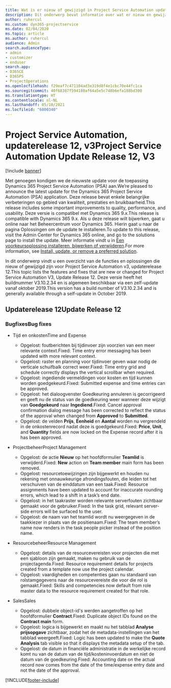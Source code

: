 ```yaml
---
title: Wat is er nieuw of gewijzigd in Project Service Automation updaterelease 12, v3
description: Dit onderwerp bevat informatie over wat er nieuw en gewijzigd is in Project Service Automation updaterelease 12, v3.
author: ruhercul
ms.custom: dyn365-projectservice
ms.date: 02/04/2020
ms.topic: article
ms.author: ruhercul
audience: Admin
search.audienceType:
- admin
- customizer
- enduser
search.app:
- D365CE
- D365PS
- ProjectOperations
ms.openlocfilehash: f29eaf7c471104ad3e319d8f4e1cbc70e44fc1ca
ms.sourcegitcommit: 40f68387f594180af64a5e5c748b6efa188bd300
ms.translationtype: HT
ms.contentlocale: nl-NL
ms.lasthandoff: 05/10/2021
ms.locfileid: "6000340"
---
```

# <a name="project-service-automation-update-release-12-v3"></a><span data-ttu-id="e4e05-103">Project Service Automation, updaterelease 12, v3</span><span class="sxs-lookup"><span data-stu-id="e4e05-103">Project Service Automation Update Release 12, V3</span></span>

[!include [banner](../includes/psa-now-project-operations.md)]

<span data-ttu-id="e4e05-104">Met genoegen kondigen we de nieuwste update voor de toepassing Dynamics 365 Project Service Automation (PSA) aan.</span><span class="sxs-lookup"><span data-stu-id="e4e05-104">We’re pleased to announce the latest update for the Dynamics 365 Project Service Automation (PSA) application.</span></span> <span data-ttu-id="e4e05-105">Deze release bevat enkele belangrijke verbeteringen op gebied van kwaliteit, prestaties en bruikbaarheid.</span><span class="sxs-lookup"><span data-stu-id="e4e05-105">This release includes some important improvements to quality, performance, and usability.</span></span> <span data-ttu-id="e4e05-106">Deze versie is compatibel met Dynamics 365 9.x.</span><span class="sxs-lookup"><span data-stu-id="e4e05-106">This release is compatible with Dynamics 365 9.x.</span></span> <span data-ttu-id="e4e05-107">Als u deze release wilt bijwerken, gaat u online naar het Beheercentrum voor Dynamics 365. Hierin gaat u naar de pagina Oplossingen om de update te installeren.</span><span class="sxs-lookup"><span data-stu-id="e4e05-107">To update to this release, visit the Admin Center for Dynamics 365 online, and go to the solutions page to install the update.</span></span> <span data-ttu-id="e4e05-108">Meer informatie vindt u in [Een voorkeursoplossing installeren, bijwerken of verwijderen](/power-platform/admin/install-remove-preferred-solution).</span><span class="sxs-lookup"><span data-stu-id="e4e05-108">For more information, see [Install, update, or remove a preferred solution](/power-platform/admin/install-remove-preferred-solution).</span></span>

<span data-ttu-id="e4e05-109">In dit onderwerp vindt u een overzicht van de functies en oplossingen die nieuw of gewijzigd zijn voor Project Service Automation v3, updaterelease 12.</span><span class="sxs-lookup"><span data-stu-id="e4e05-109">This topic lists the features and fixes that are new or changed for Project Service Automation V3, Update Release 12.</span></span> <span data-ttu-id="e4e05-110">Deze versie heeft het buildnummer V3.10.2.34 en is algemeen beschikbaar via een zelf-update vanaf oktober 2019.</span><span class="sxs-lookup"><span data-stu-id="e4e05-110">This version has a build number of V3.10.2.34 and is generally available through a self-update in October 2019.</span></span>

## <a name="update-release-12"></a><span data-ttu-id="e4e05-111">Updaterelease 12</span><span class="sxs-lookup"><span data-stu-id="e4e05-111">Update Release 12</span></span>

### <a name="bug-fixes"></a><span data-ttu-id="e4e05-112">Bugfixes</span><span class="sxs-lookup"><span data-stu-id="e4e05-112">Bug fixes</span></span>

- <span data-ttu-id="e4e05-113">Tijd en onkosten</span><span class="sxs-lookup"><span data-stu-id="e4e05-113">Time and Expense</span></span>

    - <span data-ttu-id="e4e05-114">Opgelost: foutberichten bij tijdinvoer zijn voorzien van een meer relevante context.</span><span class="sxs-lookup"><span data-stu-id="e4e05-114">Fixed: Time entry error messaging has been updated with more relevant context.</span></span>
    - <span data-ttu-id="e4e05-115">Opgelost: raster en planning voor tijdinvoer geven waar nodig de verticale schuifbalk correct weer.</span><span class="sxs-lookup"><span data-stu-id="e4e05-115">Fixed: Time entry grid and schedule correctly displays the vertical scrollbar when required.</span></span>
    - <span data-ttu-id="e4e05-116">Opgelost: ingediende vermeldingen voor kosten en tijd kunnen worden goedgekeurd.</span><span class="sxs-lookup"><span data-stu-id="e4e05-116">Fixed: Submitted expense and time entries can be approved.</span></span>
    - <span data-ttu-id="e4e05-117">Opgelost: het dialoogvenster Goedkeuring annuleren is gecorrigeerd en geeft nu de status van de goedkeuring weer wanneer deze wijzigt van **Goedgekeurd** naar **Ingediend**.</span><span class="sxs-lookup"><span data-stu-id="e4e05-117">Fixed: Cancel approval confirmation dialog message has been corrected to reflect the status of the approval when changed from **Approved** to **Submitted**.</span></span>
    - <span data-ttu-id="e4e05-118">Opgelost: de velden **Prijs**, **Eenheid** en **Aantal** worden nu vergrendeld in de onkostenrecord nadat deze is goedgekeurd.</span><span class="sxs-lookup"><span data-stu-id="e4e05-118">Fixed: **Price**, **Unit**, and **Quantity** fields are now locked on the Expense record after it is has been approved.</span></span>

- <span data-ttu-id="e4e05-119">Projectbeheer</span><span class="sxs-lookup"><span data-stu-id="e4e05-119">Project Management</span></span>

    - <span data-ttu-id="e4e05-120">Opgelost: de actie **Nieuw** op het hoofdformulier **Teamlid** is verwijderd.</span><span class="sxs-lookup"><span data-stu-id="e4e05-120">Fixed: **New** action on **Team member** main form has been removed.</span></span>
    - <span data-ttu-id="e4e05-121">Opgelost: resourcetoewijzingen zijn bijgewerkt en houden nu rekening met onnauwkeurige afrondingsfouten, die leiden tot het verschuiven van de einddatum van een taak.</span><span class="sxs-lookup"><span data-stu-id="e4e05-121">Fixed: Resource assignments have been updated to account for inaccurate rounding errors, which lead to a shift in a task’s end date.</span></span>
    - <span data-ttu-id="e4e05-122">Opgelost: in het taakraster worden relevante serverfouten zichtbaar gemaakt voor de gebruiker.</span><span class="sxs-lookup"><span data-stu-id="e4e05-122">Fixed: In the task grid, relevant server-side errors will be surfaced to the user.</span></span>
    - <span data-ttu-id="e4e05-123">Opgelost: de naam van het teamlid wordt nu weergegeven in de taakkiezer in plaats van de positienaam.</span><span class="sxs-lookup"><span data-stu-id="e4e05-123">Fixed: The team member’s name now renders in the task people picker instead of the position name.</span></span>

- <span data-ttu-id="e4e05-124">Resourcebeheer</span><span class="sxs-lookup"><span data-stu-id="e4e05-124">Resource Management</span></span>

    - <span data-ttu-id="e4e05-125">Opgelost: details van de resourcevereisten voor projecten die met een sjabloon zijn gemaakt, maken nu gebruik van de projectagenda.</span><span class="sxs-lookup"><span data-stu-id="e4e05-125">Fixed: Resource requirement details for projects created from a template now use the project calendar.</span></span>
    - <span data-ttu-id="e4e05-126">Opgelost: vaardigheden en competenties gaan nu standaard van rolstamgegevens naar de resourcevereiste die voor die rol is gemaakt.</span><span class="sxs-lookup"><span data-stu-id="e4e05-126">Fixed: Skills and competencies now default from role master data to the resource requirement created for that role.</span></span>

- <span data-ttu-id="e4e05-127">Sales</span><span class="sxs-lookup"><span data-stu-id="e4e05-127">Sales</span></span>

    - <span data-ttu-id="e4e05-128">Opgelost: dubbele object-id's werden aangetroffen op het hoofdformulier **Contract**.</span><span class="sxs-lookup"><span data-stu-id="e4e05-128">Fixed: Duplicate object IDs found on the **Contract main** form.</span></span>
    - <span data-ttu-id="e4e05-129">Opgelost: logica is bijgewerkt en maakt nu het tabblad **Analyse prijsopgave** zichtbaar, zodat het de metadata-instellingen van het tabblad weergeeft.</span><span class="sxs-lookup"><span data-stu-id="e4e05-129">Fixed: Logic has been updated to make the **Quote Analysis** tab visible so that it displays the metadata setup of the tab.</span></span>
    - <span data-ttu-id="e4e05-130">Opgelost: de datum in financiële administratie in de werkelijke record komt nu van de datum van de tijd/kosteninvoerdatum en niet de datum van de goedkeuring.</span><span class="sxs-lookup"><span data-stu-id="e4e05-130">Fixed: Accounting date on the actual record now comes from the date of the time/expense entry date and not the date of the approval.</span></span>


[!INCLUDE[footer-include](../includes/footer-banner.md)]